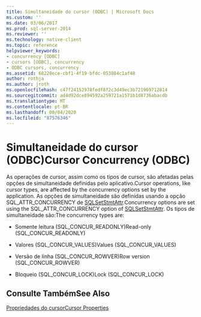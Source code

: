 ```yaml
---
title: Simultaneidade do cursor (ODBC) | Microsoft Docs
ms.custom: ''
ms.date: 03/06/2017
ms.prod: sql-server-2014
ms.reviewer: ''
ms.technology: native-client
ms.topic: reference
helpviewer_keywords:
- concurrency [ODBC]
- cursors [ODBC], concurrency
- ODBC cursors, concurrency
ms.assetid: 68228ece-cbf1-4f19-bfdc-053884c1af48
author: rothja
ms.author: jroth
ms.openlocfilehash: c47f24152978fedf8f2c3d49ec3b721969712814
ms.sourcegitcommit: ad4d92dce894592a259721a1571b1d8736abacdb
ms.translationtype: MT
ms.contentlocale: pt-BR
ms.lasthandoff: 08/04/2020
ms.locfileid: "87576346"
---
```

# <a name="cursor-concurrency-odbc"></a><span data-ttu-id="747de-102">Simultaneidade do cursor (ODBC)</span><span class="sxs-lookup"><span data-stu-id="747de-102">Cursor Concurrency (ODBC)</span></span>
  <span data-ttu-id="747de-103">As operações de cursor, assim como os tipos de cursor, são afetadas pelas opções de simultaneidade definidas pelo aplicativo.</span><span class="sxs-lookup"><span data-stu-id="747de-103">Cursor operations, like cursor types, are affected by the concurrency options set by the application.</span></span> <span data-ttu-id="747de-104">As opções de simultaneidade são definidas usando a opção SQL_ATTR_CONCURRENCY de [SQLSetStmtAttr](../../native-client-odbc-api/sqlsetstmtattr.md).</span><span class="sxs-lookup"><span data-stu-id="747de-104">Concurrency options are set using the SQL_ATTR_CONCURRENCY option of [SQLSetStmtAttr](../../native-client-odbc-api/sqlsetstmtattr.md).</span></span> <span data-ttu-id="747de-105">Os tipos de simultaneidade são:</span><span class="sxs-lookup"><span data-stu-id="747de-105">The concurrency types are:</span></span>  
  
-   <span data-ttu-id="747de-106">Somente leitura (SQL_CONCUR_READONLY)</span><span class="sxs-lookup"><span data-stu-id="747de-106">Read-only (SQL_CONCUR_READONLY)</span></span>  
  
-   <span data-ttu-id="747de-107">Valores (SQL_CONCUR_VALUES)</span><span class="sxs-lookup"><span data-stu-id="747de-107">Values (SQL_CONCUR_VALUES)</span></span>  
  
-   <span data-ttu-id="747de-108">Versão de linha (SQL_CONCUR_ROWVER)</span><span class="sxs-lookup"><span data-stu-id="747de-108">Row version (SQL_CONCUR_ROWVER)</span></span>  
  
-   <span data-ttu-id="747de-109">Bloqueio (SQL_CONCUR_LOCK)</span><span class="sxs-lookup"><span data-stu-id="747de-109">Lock (SQL_CONCUR_LOCK)</span></span>  
  
## <a name="see-also"></a><span data-ttu-id="747de-110">Consulte Também</span><span class="sxs-lookup"><span data-stu-id="747de-110">See Also</span></span>  
 [<span data-ttu-id="747de-111">Propriedades do cursor</span><span class="sxs-lookup"><span data-stu-id="747de-111">Cursor Properties</span></span>](cursor-properties.md)  
  
  
